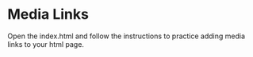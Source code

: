 # Media Links


Open the index.html and follow the instructions to practice adding media links to your html page.